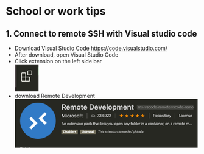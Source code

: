 # School or work tips

## 1. Connect to remote SSH with Visual studio code
- Download Visual Studio Code 
https://code.visualstudio.com/
- After download, open Visual Studio Code
- Click extension on the left side bar<br>
![Screenshot](Image/extension.png)
- download Remote Development<br>
![Screenshot](Image/SSH.png)